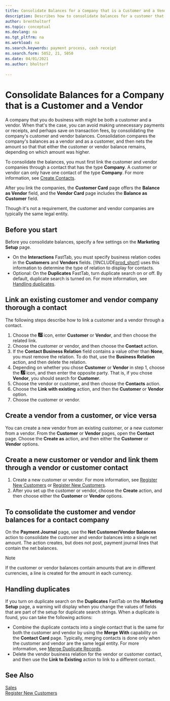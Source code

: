 ```yaml
---
title: Consolidate Balances for a Company that is a Customer and a Vendor
description: Describes how to consolidate balances for a customer that is also a vendor.
author: brentholtorf
ms.topic: conceptual
ms.devlang: na
ms.tgt_pltfrm: na
ms.workload: na
ms.search.keywords: payment process, cash receipt
ms.search.form: 5052, 21, 5050 
ms.date: 04/01/2021
ms.author: bholtorf

---
```

# Consolidate Balances for a Company that is a Customer and a Vendor
A company that you do business with might be both a customer and a vendor. When that's the case, you can avoid making unnecessary payments or receipts, and perhaps save on transaction fees, by consolidating the company's customer and vendor balances. Consolidation compares the company's balances as a vendor and as a customer, and then nets the amount so that that either the customer or vendor balance remains, depending on which amount was higher. 

To consolidate the balances, you must first link the customer and vendor companies through a contact that has the type **Company**. A customer or vendor can only have one contact of the type **Company**. For more information, see [Create Contacts](marketing-create-contact-companies.md).

After you link the companies, the **Customer Card** page offers the **Balance as Vendor** field, and the **Vendor Card** page includes the **Balance as Customer** field.

Though it's not a requirement, the customer and vendor companies are typically the same legal entity. 

## Before you start
Before you consolidate balances, specify a few settings on the **Marketing Setup** page. 

* On the **Interactions** FastTab, you must specify business relation codes in the **Customers** and **Vendors** fields. [!INCLUDE[prod_short](includes/prod_short.md)] uses this information to determine the type of relation to display for contacts. 
* Optional: On the **Duplicates** FastTab, turn duplicate search on or off. By default, duplicate search is turned on. For more information, see [Handling duplicates](#handling-duplicates). 

## Link an existing customer and vendor company thorough a contact
The following steps describe how to link a customer and a vendor through a contact.

1. Choose the ![Lightbulb that opens the Tell Me feature.](media/ui-search/search_small.png "Tell me what you want to do") icon, enter **Customer** or **Vendor**, and then choose the related link.
2. Choose the customer or vendor, and then choose the **Contact** action.
3. If the **Contact Business Relation** field contains a value other than **None**, you must remove the relation. To do that, use the **Business Relation** action, and then delete the relation. 
4. Depending on whether you chose **Customer** or **Vendor** in step 1, choose the ![Lightbulb that opens the Tell Me feature.](media/ui-search/search_small.png "Tell me what you want to do") icon, and then enter the opposite party. That is, if you chose **Vendor**, you should search for **Customer**.
5. Choose the vendor or customer, and then choose the **Contacts** action.
6. Choose the **Link with existing** action, and then the **Customer** or **Vendor** option.
7. Choose the customer or vendor.

## Create a vendor from a customer, or vice versa
You can create a new vendor from an existing customer, or a new customer from a vendor. From the **Customer** or **Vendor** pages, open the **Contact** page. Choose the **Create as** action, and then either the **Customer** or **Vendor** options. 

## Create a new customer or vendor and link them through a vendor or customer contact
1. Create a new customer or vendor. For more information, see [Register New Customers](sales-how-register-new-customers.md) or [Register New Customers](sales-how-register-new-customers.md).
2. After you set up the customer or vendor, choose the **Create** action, and then choose either the **Customer** or **Vendor** options. 

## To consolidate the customer and vendor balances for a contact company
On the **Payment Journal** page, use the **Net Customer/Vendor Balances** action to consolidate the customer and vendor balances into a single net amount. The action creates, but does not post, payment journal lines that contain the net balances.

> [!NOTE]
> If the customer or vendor balances contain amounts that are in different currencies, a line is created for the amount in each currency.

## Handling duplicates
If you turn on duplicate search on the **Duplicates** FastTab on the **Marketing Setup** page, a warning will display when you change the values of fields that are part of the setup for duplicate search strings. When a duplicate is found, you can take the following actions:

* Combine the duplicate contacts into a single contact that is the same for both the customer and vendor by using the **Merge With** capability on the **Contact Card** page. Typically, merging contacts is done only when the customer and vendor are the same legal entity. For more information, see [Merge Duplicate Records](sales-how-merge-duplicate-records.md). 
* Delete the vendor business relation for the vendor or customer contact, and then use the **Link to Existing** action to link to a different contact.    

## See Also
[Sales](sales-manage-sales.md)  
[Register New Customers](sales-how-register-new-customers.md)  
